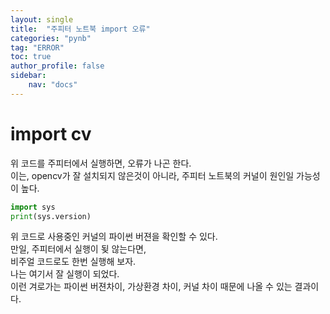 ```yaml
---
layout: single
title:  "주피터 노트북 import 오류"
categories: "pynb"
tag: "ERROR"
toc: true
author_profile: false
sidebar:
    nav: "docs"
---  
```

# import cv
위 코드를 주피터에서 실행하면, 오류가 나곤 한다.  
이는, opencv가 잘 설치되지 않은것이 아니라, 주피터 노트북의 커널이 원인일 가능성이 높다.  
```python
import sys
print(sys.version)
```  
위 코드로 사용중인 커널의 파이썬 버젼을 확인할 수 있다.  
만일, 주피터에서 실행이 됮 않는다면,  
비주얼 코드로도 한번 실행해 보자.  
나는 여기서 잘 실행이 되었다.  
이런 겨로가는 파이썬 버젼차이, 가상환경 차이, 커널 차이 때문에 나올 수 있는 결과이다.  